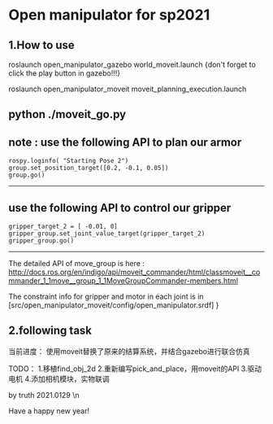# Open manipulator for sp2021

## 1.How to use

roslaunch open_manipulator_gazebo world_moveit.launch
{don't forget to click the play button in gazebo!!!}

roslaunch open_manipulator_moveit moveit_planning_execution.launch

python ./moveit_go.py
----
note : 
  use the following API to plan our armor
----
    rospy.loginfo( "Starting Pose 2")
    group.set_position_target([0.2, -0.1, 0.05])
    group.go()
----
  use the following API to control our gripper
----
    gripper_target_2 = [ -0.01, 0]
    gripper_group.set_joint_value_target(gripper_target_2)
    gripper_group.go()
----

The detailed API of move_group is here : http://docs.ros.org/en/indigo/api/moveit_commander/html/classmoveit__commander_1_1move__group_1_1MoveGroupCommander-members.html

The constraint info for gripper and motor in each joint is in [src/open_manipulator_moveit/config/open_manipulator.srdf]
}

## 2.following task

当前进度：
使用moveit替换了原来的结算系统，并结合gazebo进行联合仿真

TODO：
1.移植find_obj_2d
2.重新编写pick_and_place，用moveit的API 
3.驱动电机
4.添加相机模块，实物联调

by truth 2021.0129 \n

Have a happy new year!
